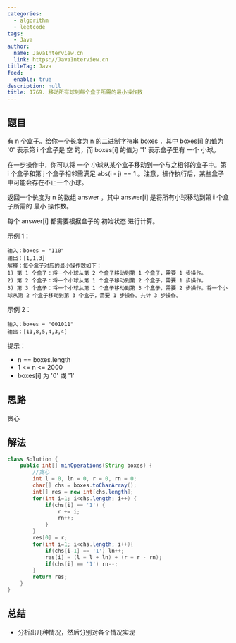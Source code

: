 ```yaml
---
categories: 
  - algorithm
  - leetcode
tags: 
  - Java
author: 
  name: JavaInterview.cn
  link: https://JavaInterview.cn
titleTag: Java
feed: 
  enable: true
description: null
title: 1769. 移动所有球到每个盒子所需的最小操作数
---
```


## 题目

有 n 个盒子。给你一个长度为 n 的二进制字符串 boxes ，其中 boxes[i] 的值为 '0' 表示第 i 个盒子是 空 的，而 boxes[i] 的值为 '1' 表示盒子里有 一个 小球。

在一步操作中，你可以将 一个 小球从某个盒子移动到一个与之相邻的盒子中。第 i 个盒子和第 j 个盒子相邻需满足 abs(i - j) == 1 。注意，操作执行后，某些盒子中可能会存在不止一个小球。

返回一个长度为 n 的数组 answer ，其中 answer[i] 是将所有小球移动到第 i 个盒子所需的 最小 操作数。

每个 answer[i] 都需要根据盒子的 初始状态 进行计算。



示例 1：

    输入：boxes = "110"
    输出：[1,1,3]
    解释：每个盒子对应的最小操作数如下：
    1) 第 1 个盒子：将一个小球从第 2 个盒子移动到第 1 个盒子，需要 1 步操作。
    2) 第 2 个盒子：将一个小球从第 1 个盒子移动到第 2 个盒子，需要 1 步操作。
    3) 第 3 个盒子：将一个小球从第 1 个盒子移动到第 3 个盒子，需要 2 步操作。将一个小球从第 2 个盒子移动到第 3 个盒子，需要 1 步操作。共计 3 步操作。
   
示例 2：

    输入：boxes = "001011"
    输出：[11,8,5,4,3,4]


提示：

* n == boxes.length
* 1 <= n <= 2000
* boxes[i] 为 '0' 或 '1'

## 思路

贪心

## 解法
```java
class Solution {
    public int[] minOperations(String boxes) {
        //贪心
        int l = 0, ln = 0, r = 0, rn = 0;
        char[] chs = boxes.toCharArray();
        int[] res = new int[chs.length];
        for(int i=1; i<chs.length; i++) {
            if(chs[i] == '1') {
                r += i;
                rn++;
            }
        }
        res[0] = r;
        for(int i=1; i<chs.length; i++){
            if(chs[i-1] == '1') ln++;
            res[i] = (l = l + ln) + (r = r - rn);
            if(chs[i] == '1') rn--;
        }
        return res;
    }
}

```

## 总结

- 分析出几种情况，然后分别对各个情况实现 
